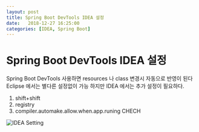 ```yaml
---
layout: post
title: Spring Boot DevTools IDEA 설정
date:   2018-12-27 16:25:00
categories: [IDEA, Spring Boot]
---
```


# Spring Boot DevTools IDEA 설정

Spring Boot DevTools 사용하면 resources 나 class 변경시 자동으로 반영이 된다  
Eclipse 에서는 별다른 설정없이 가능 하지만 IDEA 에서는 추가 설정이 필요하다.  

1. shift+shift
1. registry
1. compiler.automake.allow.when.app.runing CHECH

![IDEA Setting](https://user-images.githubusercontent.com/8334910/50470635-a8318a80-09f4-11e9-8c41-4d4fce85f8dc.png)
